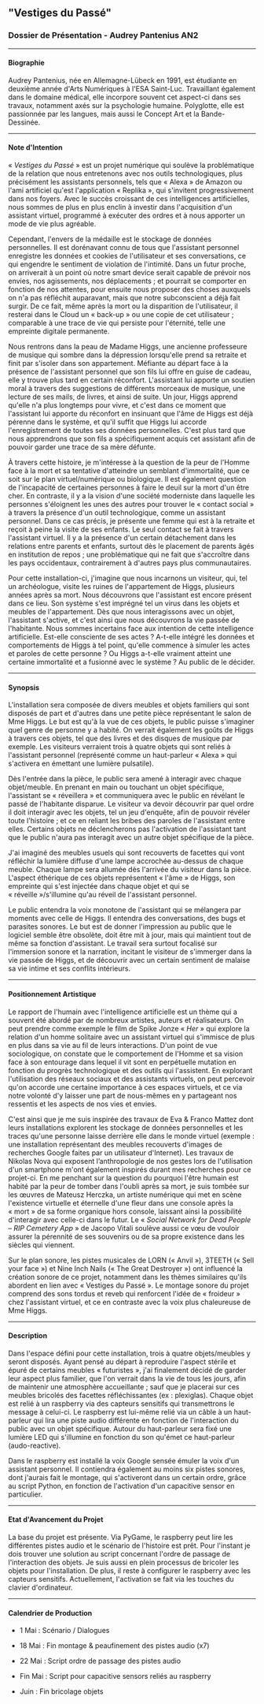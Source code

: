 ## "Vestiges du Passé"

### Dossier de Présentation - Audrey Pantenius AN2
***


#### Biographie

Audrey Pantenius, née en Allemagne-Lübeck en 1991, est étudiante en deuxième année d'Arts Numériques à l'ESA Saint-Luc. Travaillant également dans le domaine médical, elle incorpore souvent cet aspect-ci dans ses travaux, notamment axés sur la psychologie humaine. Polyglotte, elle est passionnée par les langues, mais aussi le Concept Art et la Bande-Dessinée.
***

#### Note d'Intention

« *Vestiges du Passé* » est un projet numérique qui soulève la problématique de la relation que nous entretenons avec nos outils technologiques, plus précisément les assistants personnels, tels que « Alexa » de Amazon ou l'ami artificiel qu'est l'application « Replika », qui s'invitent progressivement dans nos foyers. Avec le succès croissant de ces intelligences artificielles, nous sommes de plus en plus enclin à investir dans l'acquisition d'un assistant virtuel, programmé à exécuter des ordres et à nous apporter un mode de vie plus agréable. 

Cependant, l'envers de la médaille est le stockage de données personnelles. Il est dorénavant connu de tous que l'assistant personnel enregistre les données et cookies de l'utilisateur et ses conversations, ce qui engendre le sentiment de violation de l'intimité. Dans un futur  proche, on arriverait à un point où notre smart device serait capable de prévoir nos envies, nos agissements, nos déplacements ; et pourrait se comporter en fonction de nos attentes, pour ensuite nous proposer des choses auxquels on n'a pas réfléchit auparavant, mais que notre subconscient a déjà fait surgir. De ce fait, même après la mort ou la disparition de l'utilisateur, il resterai dans le Cloud un « back-up » ou une copie de cet utilisateur ; comparable à une trace de vie qui persiste pour l'éternité, telle une empreinte digitale permanente.

Nous rentrons dans la peau de Madame Higgs, une ancienne professeure de musique qui sombre dans la dépression lorsqu'elle prend sa retraite et finit par s'isoler dans son appartement. Méfiante au départ face à la présence de l'assistant personnel que son fils lui offre en guise de cadeau, elle y trouve plus tard en certain réconfort. L'assistant lui apporte un soutien moral à travers des suggestions de différents morceaux de musique, une lecture de ses mails, de livres, et ainsi de suite. Un jour, Higgs apprend qu'elle n'a plus longtemps pour vivre, et c'est dans ce moment que l'assistant lui apporte du réconfort en insinuant que l'âme de Higgs est déjà pérenne dans le système, et qu'il suffit que Higgs lui accorde l'enregistrement de toutes ses données personnelles. C'est plus tard que nous apprendrons que son fils a spécifiquement acquis cet assistant afin de pouvoir garder une trace de sa mère défunte.

À travers cette histoire, je m'intéresse à la question de la peur de l'Homme face à la mort et sa tentative d'atteindre un semblant d'immortalité, que ce soit sur le plan virtuel/numérique ou biologique. Il est également question de l'incapacité de certaines personnes à faire le deuil sur la mort d'un être cher. En contraste, il y a la vision d'une société moderniste dans laquelle les personnes s'éloignent les unes des autres pour trouver le « contact social » à travers la présence d'un outil technologique, comme un assistant personnel. Dans ce cas précis, je présente une femme qui est à la retraite et reçoit à peine la visite de ses enfants. Le seul contact se fait à travers l'assistant virtuel. Il y a la présence d'un certain détachement dans les relations entre parents et enfants, surtout dès le placement de parents âgés en institution de repos ; une problématique qui ne fait que s'accroître dans les pays occidentaux, contrairement à d'autres pays plus communautaires.

Pour cette installation-ci, j'imagine que nous incarnons un visiteur, qui, tel un archéologue, visite les ruines de l'appartement de Higgs, plusieurs années après sa mort. Nous découvrons que l'assistant est encore présent dans ce lieu. Son système s'est imprégné tel un virus dans les objets et meubles de l'appartement. Dès que nous interagissons avec un objet, l'assistant s'active, et c'est ainsi que nous découvrons la vie passée de l'habitante. Nous sommes incertains face aux intention de cette intelligence artificielle. Est-elle consciente de ses actes ? A-t-elle intégré les données et comportements de Higgs à tel point, qu'elle commence à simuler les actes et paroles de cette personne ? Ou Higgs a-t-elle vraiment atteint une certaine immortalité et a fusionné avec le système ? Au public de le décider.
***

#### Synopsis

L'installation sera composée de divers meubles et objets familiers qui sont disposés de part et d'autres dans une petite pièce représentant le salon de Mme Higgs. Le but est qu'à la vue de ces objets, le public puisse s'imaginer quel genre de personne y a habité. On verrait également les goûts de Higgs à travers ces objets, tel que des livres et des disques de musique par exemple. Les visiteurs verraient trois à quatre objets qui sont reliés à l'assistant personnel (représenté comme un haut-parleur « Alexa » qui s'activera en émettant une lumière pulsatile).

Dès l'entrée dans la pièce, le public sera amené à interagir avec chaque objet/meuble. En prenant en main ou touchant un objet spécifique, l'assistant se « réveillera » et communiquera avec le public en révélant le passé de l'habitante disparue. Le visiteur va devoir découvrir par quel ordre il doit interagir avec les objets, tel un jeu d'enquête, afin de pouvoir révéler toute l'histoire ; et ce en reliant les bribes des paroles de l'assistant entre elles. Certains objets ne déclencherons pas l'activation de l'assistant tant que le public n'aura pas interagit avec un autre objet spécifique de la pièce. 

J'ai imaginé des meubles usuels qui sont recouverts de facettes qui vont réfléchir la lumière diffuse d'une lampe accrochée au-dessus de chaque meuble. Chaque lampe sera allumée dès l'arrivée du visiteur dans la pièce. L'aspect éthérique de ces objets représentent « l'âme » de Higgs, son empreinte qui s'est injectée dans chaque objet et qui se « réveille »/s'illumine qu'au réveil de l'assistant personnel.

Le public entendra la voix monotone de l'assistant qui se mélangera par moments avec celle de Higgs. Il entendra des conversations, des bugs et parasites sonores. Le but est de donner l'impression au public que le logiciel semble être obsolète, doit être mit à jour, mais qui maintient tout de même sa fonction d'assistant. Le travail sera surtout focalisé sur l'immersion sonore et la narration, incitant le visiteur de s'immerger dans la vie passée de Higgs, et de découvrir avec un certain sentiment de malaise sa vie intime et ses conflits intérieurs.
***

#### Positionnement Artistique

Le rapport de l'humain avec l'intelligence artificielle est un thème qui a souvent été abordé par de nombreux artistes, auteurs et réalisateurs. On peut prendre comme exemple le film de Spike Jonze « *Her* » qui explore la relation d'un homme solitaire avec un assistant virtuel qui s'immisce de plus en plus dans sa vie au fil de leurs interactions. D'un point de vue sociologique, on constate que le comportement de l'Homme et sa vision face à son entourage dans lequel il vit sont en perpétuelle mutation en fonction du progrès technologique et des outils qui l'assistent. En explorant l'utilisation des réseaux sociaux et des assistants virtuels, on peut percevoir qu'on accorde une certaine importance à ces espaces virtuels, et ce via notre volonté d'y laisser une part de nous-mêmes en y partageant nos ressentis et les aspects de nos vies et envies.

C'est ainsi que je me suis inspirée des travaux de Eva & Franco Mattez dont leurs installations explorent les stockage de données personnelles et les traces qu'une personne laisse derrière elle dans le monde virtuel (exemple : une installation représentant des meubles recouverts d'images de recherches Google faites par un utilisateur d'Internet). Les travaux de Nikolas Nova qui exposent l’anthropologie de nos gestes lors de l'utilisation d'un smartphone m'ont également inspirés durant mes recherches pour ce projet-ci. En me penchant sur la question du pourquoi l'être humain est habité par la peur de tomber dans l'oubli après sa mort, je suis tombée sur les œuvres de Mateusz Herczka, un artiste numérique qui met en scène l'existence virtuelle et éternelle d'une fleur dans une console après la « mort » de sa forme organique hors console, laissant ainsi la possibilité d'interagir avec celle-ci dans le futur. Le « *Social Network for Dead People – RIP Cemetery App* » de Jacopo Vitali soulève aussi ce vœu de vouloir assurer la pérennité de ses souvenirs ou de sa propre existence dans les siècles qui viennent.

Sur le plan sonore, les pistes musicales de LORN (« Anvil »), 3TEETH (« Sell your face ») et Nine Inch Nails (« The Great Destroyer ») ont influencé la création sonore de ce projet, notamment dans les thèmes similaires qu'ils abordent en lien avec « Vestiges du Passé ». Le montage sonore du projet comprend des sons tordus et reveb qui renforcent l'idée de « froideur » chez l'assistant virtuel, et ce en contraste avec la voix plus chaleureuse de Mme Higgs.
***

#### Description

Dans l'espace défini pour cette installation, trois à quatre objets/meubles y seront disposés. Ayant pensé au départ à reproduire l'aspect stérile et épuré de certains meubles « futuristes », j'ai finalement décidé de garder leur aspect plus familier, que l'on verrait dans la vie de tous les jours, afin de maintenir une atmosphère accueillante ; sauf que je placerai sur ces meubles bricolés des facettes réfléchissantes (ex : plexiglas). Chaque objet est relié à un raspberry via des capteurs sensitifs qui transmettrons le message à celui-ci. Le raspberry est lui-même relié via un câble à un haut-parleur qui lira une piste audio différente en fonction de l'interaction du public avec un objet spécifique. Autour du haut-parleur sera fixé une lumière LED qui s'illumine en fonction du son qu'émet ce haut-parleur (audo-reactive). 

Dans le raspberry est installé la voix Google sensée émuler la voix d'un assistant personnel. Il contiendra également au moins six pistes sonores, dont j'aurais fait le montage, qui s'activeront dans un certain ordre, grâce au script Python, en fonction de l'activation d'un capacitive sensor en particulier.
***

#### Etat d'Avancement du Projet

La base du projet est présente. Via PyGame, le raspberry peut lire les différentes pistes audio et le scénario de l'histoire est prêt. Pour l'instant je dois trouver une solution au script concernant l'ordre de passage de l'interaction des objets. Je suis aussi en plein processus de bricoler les objets pour l'installation. De plus, il reste à configurer le raspberry avec les capteurs sensitifs. Actuellement, l'activation se fait via les touches du clavier d'ordinateur.
***

#### Calendrier de Production

* 1 Mai : Scénario / Dialogues

* 18 Mai : Fin montage & peaufinement des pistes audio (x7)

* 22 Mai : Script ordre de passage des pistes audio

* Fin Mai : Script pour capacitive sensors reliés au raspberry

* Juin : Fin bricolage objets
